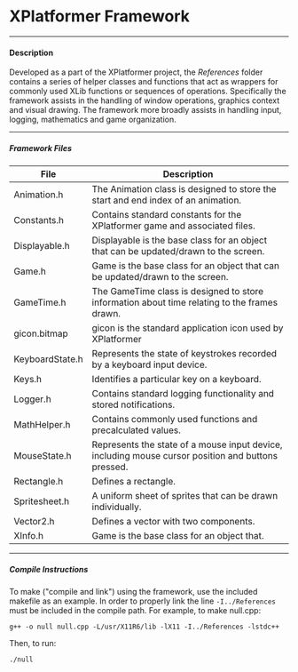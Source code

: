 # XPlatformer Framework #
***
#### Description
Developed as a part of the XPlatformer project, the *References* folder contains a series of helper classes and functions that act as wrappers for commonly used XLib functions or sequences of operations.   Specifically the framework assists in the handling of window operations, graphics context and visual drawing.   The framework more broadly assists in handling input, logging, mathematics and game organization.

***
##### Framework Files

| File				| Description		 																					|
| ------------- 	| ------------- 																						|
| Animation.h   	| The Animation class is designed to store the start and end index of an animation.  					|
| Constants.h 		| Contains standard constants for the XPlatformer game and associated files.  							|
| Displayable.h 	| Displayable is the base class for an object that can be updated/drawn to the screen.       			|
| Game.h 			| Game is the base class for an object that can be updated/drawn to the screen.         				|
| GameTime.h 		| The GameTime class is designed to store information about time relating to the frames drawn.       	|
| gicon.bitmap 		| gicon is the standard application icon used by XPlatformer											|
| KeyboardState.h	| Represents the state of keystrokes recorded by a keyboard input device.           					|
| Keys.h 			| Identifies a particular key on a keyboard.  															|
| Logger.h			| Contains standard logging functionality and stored notifications.    									|
| MathHelper.h 		| Contains commonly used functions and precalculated values.        									|
| MouseState.h 		| Represents the state of a mouse input device, including mouse cursor position and buttons pressed.  	|
| Rectangle.h 		| Defines a rectangle.       																			|
| Spritesheet.h 	| A uniform sheet of sprites that can be drawn individually.        								 	|
| Vector2.h 		| Defines a vector with two components.     															|
| XInfo.h 			| Game is the base class for an object that.  														 	|

---

##### Compile Instructions

To make ("compile and link") using the framework, use the included makefile as an example.  In order to properly link the line `-I../References` must be included in the compile path. For example, to make null.cpp:

	g++ -o null null.cpp -L/usr/X11R6/lib -lX11 -I../References -lstdc++

Then, to run:

	./null


